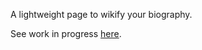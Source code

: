A lightweight page to wikify your biography.

See work in progress [here](https://wiki-one-tan.vercel.app/).